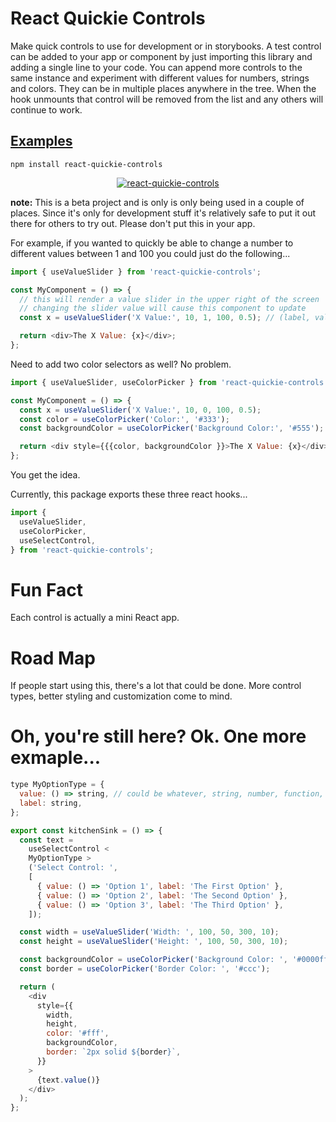 # React Quickie Controls

Make quick controls to use for development or in storybooks. A test control can be added to your app or component by just importing this library and adding a single line to your code. You can append more controls to the same instance and experiment with different values for numbers, strings and colors. They can be in multiple places anywhere in the tree. When the hook unmounts that control will be removed from the list and any others will continue to work.

## [Examples](https://react-quickie-controls.netlify.app)

```
npm install react-quickie-controls
```

<div style="text-align:center;">
  <a href="https://github.com/sghall/react-move" target="\_parent"><img src="https://user-images.githubusercontent.com/4615775/91217598-9c680100-e6cc-11ea-92e9-04c011222876.gif" alt="react-quickie-controls"/></a>
</div>

**note:** This is a beta project and is only is only being used in a couple of places. Since it's only for development stuff it's relatively safe to put it out there for others to try out. Please don't put this in your app.

For example, if you wanted to quickly be able to change a number to different values between 1 and 100 you could just do the following...

```js
import { useValueSlider } from 'react-quickie-controls';

const MyComponent = () => {
  // this will render a value slider in the upper right of the screen
  // changing the slider value will cause this component to update
  const x = useValueSlider('X Value:', 10, 1, 100, 0.5); // (label, value, min?, max?, step?)

  return <div>The X Value: {x}</div>;
};
```

Need to add two color selectors as well? No problem.

```js
import { useValueSlider, useColorPicker } from 'react-quickie-controls';

const MyComponent = () => {
  const x = useValueSlider('X Value:', 10, 0, 100, 0.5);
  const color = useColorPicker('Color:', '#333');
  const backgroundColor = useColorPicker('Background Color:', '#555');

  return <div style={{{color, backgroundColor }}>The X Value: {x}</div>;
};
```

You get the idea.

Currently, this package exports these three react hooks...

```js
import {
  useValueSlider,
  useColorPicker,
  useSelectControl,
} from 'react-quickie-controls';
```

# Fun Fact

Each control is actually a mini React app.

# Road Map

If people start using this, there's a lot that could be done. More control types, better styling and customization come to mind.

# Oh, you're still here? Ok. One more exmaple...

```js
type MyOptionType = {
  value: () => string, // could be whatever, string, number, function, etc
  label: string,
};

export const kitchenSink = () => {
  const text =
    useSelectControl <
    MyOptionType >
    ('Select Control: ',
    [
      { value: () => 'Option 1', label: 'The First Option' },
      { value: () => 'Option 2', label: 'The Second Option' },
      { value: () => 'Option 3', label: 'The Third Option' },
    ]);

  const width = useValueSlider('Width: ', 100, 50, 300, 10);
  const height = useValueSlider('Height: ', 100, 50, 300, 10);

  const backgroundColor = useColorPicker('Background Color: ', '#0000ff');
  const border = useColorPicker('Border Color: ', '#ccc');

  return (
    <div
      style={{
        width,
        height,
        color: '#fff',
        backgroundColor,
        border: `2px solid ${border}`,
      }}
    >
      {text.value()}
    </div>
  );
};
```
